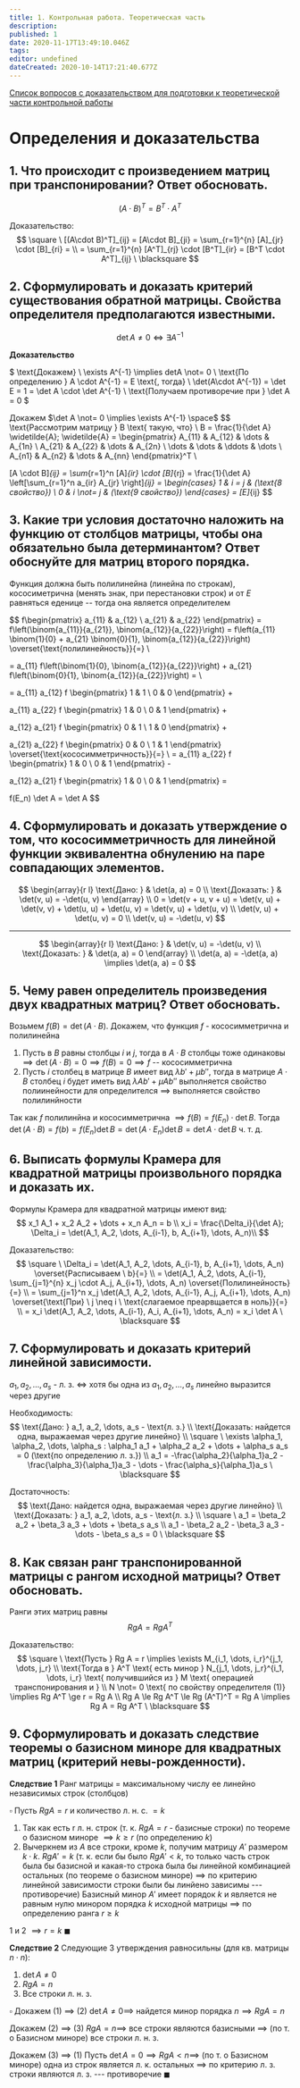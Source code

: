 ```yaml
---
title: 1. Контрольная работа. Теоретическая часть
description: 
published: 1
date: 2020-11-17T13:49:10.046Z
tags: 
editor: undefined
dateCreated: 2020-10-14T17:21:40.677Z
---
```


[Список вопросов с доказательством для подготовки к теоретической части контрольной работы](/вопросы_к_кр1_с_доказательством_2020_v1.pdf)

# Определения и доказательства
## 1. Что происходит с произведением матриц при транспонировании? Ответ обосновать.
$$
(A\cdot B)^T = B^T \cdot A^T
$$

Доказательство:
$$
\square \ [(A\cdot B)^T]_{ij} = [A\cdot B]_{ji} = \sum_{r=1}^{n} [A]_{jr} \cdot [B]_{ri} = \\
= \sum_{r=1}^{n} [A^T]_{rj} \cdot [B^T]_{ir} = [B^T \cdot A^T]_{ij} \ \blacksquare
$$

## 2. Сформулировать и доказать критерий существования обратной матрицы. Свойства определителя предполагаются известными.

$$
\det A \not = 0 \iff \exists A^{-1}
$$

**Доказательство**

$
\text{Докажем} \ \exists A^{-1} \implies detA \not= 0 \\
\text{По определению } A \cdot A^{-1} = E \text{, тогда} \ \det(A\cdot A^{-1}) = \det E = 1 = \det A \cdot \det A^{-1} \\
\text{Получаем противоречие при } \det A = 0
$

Докажем $\det A \not= 0 \implies \exists A^{-1} \space$
$$
\text{Рассмотрим матрицу } B \text{ такую, что} \\
B = \frac{1}{\det A} \widetilde{A}; \widetilde{A} = 
\begin{pmatrix}
A_{11} & A_{12} & \dots & A_{1n} \\
A_{21} & A_{22} & \dots & A_{2n} \\
\dots & \dots & \ddots & \dots \\
A_{n1} & A_{n2} & \dots & A_{nn}
\end{pmatrix}^T \\

[A \cdot B]_{ij} = \sum_{r=1}^n [A]_{ir} \cdot [B]_{rj} = \frac{1}{\det A} \left[\sum_{r=1}^n a_{ir} A_{jr} \right]_{ij} =
\begin{cases}
1 & i = j & (\text{8 свойство}) \\
0 & i \not= j & (\text{9 свойство})
\end{cases} = [E]_{ij}
$$

## 3. Какие три условия достаточно наложить на функцию от столбцов матрицы, чтобы она обязательно была детерминантом? Ответ обоснуйте для матриц второго порядка.
Функция должна быть полилинейна (линейна по строкам), кососиметрична (менять знак, при перестановки строк) и от $E$ равняться еденице -- тогда она является определителем

$$
f\begin{pmatrix}
a_{11} & a_{12} \\
a_{21} & a_{22}
\end{pmatrix} = f\left(\binom{a_{11}}{a_{21}}, \binom{a_{12}}{a_{22}}\right) = f\left(a_{11} \binom{1}{0} + a_{21} \binom{0}{1}, \binom{a_{12}}{a_{22}}\right) \overset{\text{полилинейность}}{=} \\

= a_{11} f\left(\binom{1}{0}, \binom{a_{12}}{a_{22}}\right) + a_{21} f\left(\binom{0}{1}, \binom{a_{12}}{a_{22}}\right) = \\

= a_{11} a_{12} f \begin{pmatrix}
1 & 1 \\
0 & 0
\end{pmatrix} + 

a_{11} a_{22} f \begin{pmatrix}
1 & 0 \\
0 & 1
\end{pmatrix} +

a_{12} a_{21} f \begin{pmatrix}
0 & 1 \\
1 & 0
\end{pmatrix} +

a_{21} a_{22} f \begin{pmatrix}
0 & 0 \\
1 & 1
\end{pmatrix} \overset{\text{кососимметричность}}{=} \\
= a_{11} a_{22} f \begin{pmatrix}
1 & 0 \\
0 & 1
\end{pmatrix} -

a_{12} a_{21} f \begin{pmatrix}
1 & 0 \\
0 & 1
\end{pmatrix} =

f(E_n) \det A = \det A
$$

## 4. Сформулировать и доказать утверждение о том, что кососимметричность для линейной функции эквивалентна обнулению на паре совпадающих элементов.

$$
\begin{array}{r l}
\text{Дано: } & \det(a, a) = 0 \\
\text{Доказать: } & \det(v, u) = -\det(u, v)
\end{array} \\
0 = \det(v + u, v + u) = \det(v, u) + \det(v, v) + \det(u, u) + \det(u, v) = \det(v, u) + \det(u, v) \\
\det(v, u) + \det(u, v) = 0 \\
\det(v, u) = -\det(u, v)
$$

---

$$
\begin{array}{r l}
\text{Дано: } & \det(v, u) = -\det(u, v) \\
\text{Доказать: } & \det(a, a) = 0
\end{array} \\
\det(a, a) = -\det(a, a) \implies \det(a, a) = 0
$$

## 5. Чему равен определитель произведения двух квадратных матриц? Ответ обосновать.

Возьмем $f(B) = \det(A \cdot B)$. Докажем, что функция $f$ - кососимметрична и полилинейна

1. Пусть в $B$ равны столбцы $i$ и $j$, тогда в $A \cdot B$ столбцы тоже одинаковы $\implies \det(A \cdot B) = 0 \implies f(B) = 0 \implies f$ -- кососимметрична
2. Пусть $i$ столбец в матрице $B$ имеет вид $\lambda b' + \mu b''$, тогда в матрице $A \cdot B$ столбец $i$ будет иметь вид $\lambda A b' + \mu A b''$ выполняется свойство полиинейности для определителся $\implies$ выполняется свойство полилинйности

Так как $f$ полилинйна и кососимметрична $\implies f(B) = f(E_n) \cdot \det B$. Тогда $\det(A \cdot B) = f(b) = f(E_n) \det B = \det(A \cdot E_n) \det B = \det A \cdot \det B$ ч. т. д.

## 6. Выписать формулы Крамера для квадратной матрицы произвольного порядка и доказать их.

Формулы Крамера для квадратной матрицы имеют вид:
$$
x_1 A_1 + x_2 A_2 + \dots + x_n A_n = b \\
x_i = \frac{\Delta_i}{\det A}; \Delta_i = \det(A_1, A_2, \dots, A_{i-1}, b, A_{i+1}, \dots, A_n)\\
$$

Доказательство:
$$
\square \ \Delta_i = \det(A_1, A_2, \dots, A_{i-1}, b, A_{i+1}, \dots, A_n) \overset{Расписываем \ b}{=} \\
= \det(A_1, A_2, \dots, A_{i-1}, \sum_{j=1}^{n} x_j \cdot A_j, A_{i+1}, \dots, A_n) \overset{Полилинейность}{=} \\
= \sum_{j=1}^n x_j \det(A_1, A_2, \dots, A_{i-1}, A_j, A_{i+1}, \dots, A_n) \overset{\text{При} \ j \neq i \ \text{слагаемое преарвщается в ноль}}{=} \\
= x_i \det(A_1, A_2, \dots, A_{i-1}, A_i, A_{i+1}, \dots, A_n) = x_i \det A \ \blacksquare
$$

## 7. Сформулировать и доказать критерий линейной зависимости.
$a_1, a_2, \dots, a_s$ - л. з. $\iff$ хотя бы одна из $a_1, a_2, \dots, a_s$ линейно выразится через другие

Необходимость:
$$
\text{Дано: } a_1, a_2, \dots, a_s - \text{л. з.} \\
\text{Доказать: найдется одна, выражаемая через другие линейно} \\
\square \ \exists \alpha_1, \alpha_2, \dots, \alpha_s : \alpha_1 a_1 + \alpha_2 a_2 + \dots + \alpha_s 
a_s = 0 (\text{по определению л. з.}) \\
a_1 = -\frac{\alpha_2}{\alpha_1}a_2 - \frac{\alpha_3}{\alpha_1}a_3 - \dots - \frac{\alpha_s}{\alpha_1}a_s \ \blacksquare
$$

Достаточность:
$$
\text{Дано: найдется одна, выражаемая через другие линейно} \\
\text{Доказать: } a_1, a_2, \dots, a_s - \text{л. з.} \\
\square \ a_1 = \beta_2 a_2 + \beta_3 a_3 + \dots + \beta_s a_s \\
a_1 - \beta_2 a_2 - \beta_3 a_3 - \dots - \beta_s a_s = 0 \ \blacksquare
$$

## 8. Как связан ранг транспонированной матрицы с рангом исходной матрицы? Ответ обосновать.

Ранги этих матриц равны
$$
Rg A = Rg A^{T}
$$

Доказательство:
$$
\square \ \text{Пусть } Rg A = r \implies \exists M_{i_1, \dots, i_r}^{j_1, \dots, j_r} \\
\text{Тогда в } A^T \text{ есть минор } N_{j_1, \dots, j_r}^{i_1, \dots, i_r} \text{ получившийся из } M \text{ операцией транспонирования и } \\
N \not= 0 \text{ по свойству определителя (1)} \implies Rg A^T \ge r = Rg A \\
Rg A \le Rg A^T \le Rg (A^T)^T = Rg A \implies Rg A = Rg A^T \ \blacksquare
$$

## 9. Сформулировать и доказать следствие теоремы о базисном миноре для квадратных матриц (критерий невы-рожденности).

**Следствие 1** Ранг матрицы = максимальному числу ее линейно независимых строк (столбцов)

$\square$ Пусть $Rg A = r$ и количество л. н. с. $= k$

1. Так как есть r л. н. строк (т. к. $Rg A = r$ - базисные строки) по теореме о базисном миноре $\implies k \ge r$ (по определению $k$) 
2. Вычеркнем из $A$ все строки, кроме $k$, получим матрицу $A'$ размером $k \cdot k$.
$Rg A' = k$ (т. к. если бы было $Rg A' < k$, то только часть строк была бы базисной и какая-то строка была бы линейной комбинацией остальных (по теореме о базисном миноре) $\implies$ по критерию линейной зависимости строки были бы линйено зависимы --- противоречие)
Базисный минор $A'$ имеет порядок $k$ и является не равным нулю минором порядка $k$ исходной матрицы $\implies$ по определению ранга $r \ge k$

1 и 2 $\implies r = k \ \blacksquare$

**Следствие 2** 
Следующие 3 утверждения равносильны (для кв. матрицы $n \cdot n$):
1. $\det A \not= 0$
2. $Rg A = n$
3. Все строки л. н. з.

$\square$ Докажем (1) $\implies$ (2)
$\det A \not= 0 \implies$ найдется минор порядка $n \implies Rg A = n$

Докажем (2) $\implies$ (3)
$Rg A = n \implies$ все строки являются базисными $\implies$ (по т. о Базисном миноре) все строки л. н. з.

Докажем (3) $\implies$ (1)
Пусть $\det A = 0 \implies Rg A < n \implies$ (по т. о Базисном миноре) одна из строк является л. к. остальных $\implies$ по критерию л. з. строки являются л. з. --- противоречие $\blacksquare$ 